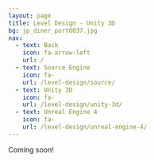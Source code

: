 ```yaml
---
layout: page
title: Level Design - Unity 3D
bg: jp_diner_port0037.jpg
nav:
  - text: Back
    icon: fa-arrow-left
    url: /
  - text: Source Engine
    icon: fa-
    url: /level-design/source/
  - text: Unity 3D
    icon: fa-
    url: /level-design/unity-3d/
  - text: Unreal Engine 4
    icon: fa-
    url: /level-design/unreal-engine-4/
---
```


Coming soon!